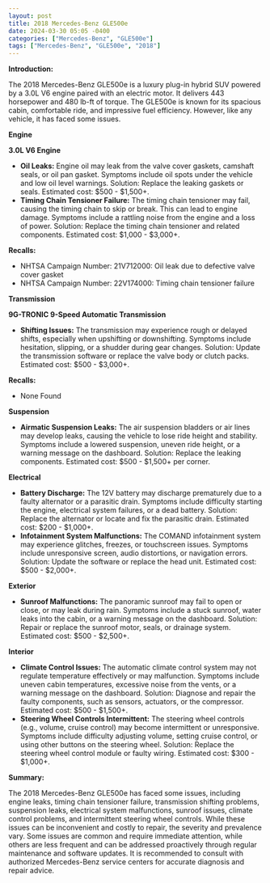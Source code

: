 ```yaml
---
layout: post
title: 2018 Mercedes-Benz GLE500e
date: 2024-03-30 05:05 -0400
categories: ["Mercedes-Benz", "GLE500e"]
tags: ["Mercedes-Benz", "GLE500e", "2018"]
---
```

**Introduction:**

The 2018 Mercedes-Benz GLE500e is a luxury plug-in hybrid SUV powered by a 3.0L V6 engine paired with an electric motor. It delivers 443 horsepower and 480 lb-ft of torque. The GLE500e is known for its spacious cabin, comfortable ride, and impressive fuel efficiency. However, like any vehicle, it has faced some issues.

**Engine**

**3.0L V6 Engine**

* **Oil Leaks:** Engine oil may leak from the valve cover gaskets, camshaft seals, or oil pan gasket. Symptoms include oil spots under the vehicle and low oil level warnings. Solution: Replace the leaking gaskets or seals. Estimated cost: $500 - $1,500+.
* **Timing Chain Tensioner Failure:** The timing chain tensioner may fail, causing the timing chain to skip or break. This can lead to engine damage. Symptoms include a rattling noise from the engine and a loss of power. Solution: Replace the timing chain tensioner and related components. Estimated cost: $1,000 - $3,000+.

**Recalls:**
* NHTSA Campaign Number: 21V712000: Oil leak due to defective valve cover gasket
* NHTSA Campaign Number: 22V174000: Timing chain tensioner failure

**Transmission**

**9G-TRONIC 9-Speed Automatic Transmission**

* **Shifting Issues:** The transmission may experience rough or delayed shifts, especially when upshifting or downshifting. Symptoms include hesitation, slipping, or a shudder during gear changes. Solution: Update the transmission software or replace the valve body or clutch packs. Estimated cost: $500 - $3,000+.

**Recalls:**
* None Found

**Suspension**

* **Airmatic Suspension Leaks:** The air suspension bladders or air lines may develop leaks, causing the vehicle to lose ride height and stability. Symptoms include a lowered suspension, uneven ride height, or a warning message on the dashboard. Solution: Replace the leaking components. Estimated cost: $500 - $1,500+ per corner.

**Electrical**

* **Battery Discharge:** The 12V battery may discharge prematurely due to a faulty alternator or a parasitic drain. Symptoms include difficulty starting the engine, electrical system failures, or a dead battery. Solution: Replace the alternator or locate and fix the parasitic drain. Estimated cost: $200 - $1,000+.
* **Infotainment System Malfunctions:** The COMAND infotainment system may experience glitches, freezes, or touchscreen issues. Symptoms include unresponsive screen, audio distortions, or navigation errors. Solution: Update the software or replace the head unit. Estimated cost: $500 - $2,000+.

**Exterior**

* **Sunroof Malfunctions:** The panoramic sunroof may fail to open or close, or may leak during rain. Symptoms include a stuck sunroof, water leaks into the cabin, or a warning message on the dashboard. Solution: Repair or replace the sunroof motor, seals, or drainage system. Estimated cost: $500 - $2,500+.

**Interior**

* **Climate Control Issues:** The automatic climate control system may not regulate temperature effectively or may malfunction. Symptoms include uneven cabin temperatures, excessive noise from the vents, or a warning message on the dashboard. Solution: Diagnose and repair the faulty components, such as sensors, actuators, or the compressor. Estimated cost: $500 - $1,500+.
* **Steering Wheel Controls Intermittent:** The steering wheel controls (e.g., volume, cruise control) may become intermittent or unresponsive. Symptoms include difficulty adjusting volume, setting cruise control, or using other buttons on the steering wheel. Solution: Replace the steering wheel control module or faulty wiring. Estimated cost: $300 - $1,000+.

**Summary:**

The 2018 Mercedes-Benz GLE500e has faced some issues, including engine leaks, timing chain tensioner failure, transmission shifting problems, suspension leaks, electrical system malfunctions, sunroof issues, climate control problems, and intermittent steering wheel controls. While these issues can be inconvenient and costly to repair, the severity and prevalence vary. Some issues are common and require immediate attention, while others are less frequent and can be addressed proactively through regular maintenance and software updates. It is recommended to consult with authorized Mercedes-Benz service centers for accurate diagnosis and repair advice.
